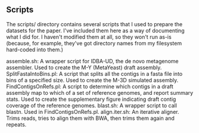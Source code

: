 ## Scripts

The scripts/ directory contains several scripts that I used to prepare the datasets for the paper.  I've included them here as a way of documenting what I did for.  I haven't modified them at all, so they won't run as-is (because, for example, they've got directory names from my filesystem hard-coded into them.)

assemble.sh: A wrapper script for IDBA-UD, the de novo metagenome assembler.  Used to create the M-Y (MetaYeast) draft assembly.
SplitFastaIntoBins.pl: A script that splits all the contigs in a fasta file into bins of a specified size.  Used to create the M-3D simulated assembly.
FindContigsOnRefs.pl: A script to determine which contigs in a draft assembly map to which of a set of reference genomes, and report summary stats.  Used to create the supplementary figure indicating draft contig coverage of the reference genomes.
blast.sh: A wrapper script to call blastn.  Used in FindContigsOnRefs.pl.
align.iter.sh: An iterative aligner.  Trims reads, tries to align them with BWA, then trims them again and repeats.